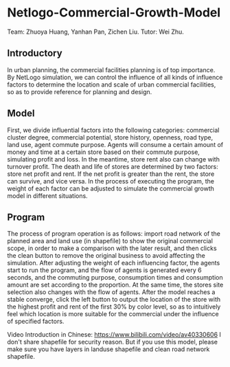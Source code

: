 # Netlogo-Commercial-Growth-Model
Team: Zhuoya Huang, Yanhan Pan, Zichen Liu. Tutor: Wei Zhu.
## Introductory
In urban planning, the commercial facilities planning is of top importance. By NetLogo simulation, we can control the influence of all kinds of influence factors to determine the location and scale of urban commercial facilities, so as to provide reference for planning and design.

## Model
First, we divide influential factors into the following categories: commercial cluster degree, commercial potential, store history, openness, road type, land use, agent commute purpose. Agents will consume a certain amount of money and time at a certain store based on their commute purpose, simulating profit and loss. In the meantime, store rent also can change with turnover profit. The death and life of stores are determined by two factors: store net profit and rent. If the net profit is greater than the rent, the store can survive, and vice versa. In the process of executing the program, the weight of each factor can be adjusted to simulate the commercial growth model in different situations.

## Program
The process of program operation is as follows: import road network of the planned area and land use (in shapefile) to show the original commercial scope, in order to make a comparison with the later result, and then clicks the clean button to remove the original business to avoid affecting the simulation. After adjusting the weight of each influencing factor, the agents start to run the program, and the flow of agents is generated every 6 seconds, and the commuting purpose, consumption times and consumption amount are set according to the proportion. At the same time, the stores site selection also changes with the flow of agents. After the model reaches a stable converge, click the left button to output the location of the store with the highest profit and rent of the first 30% by color level, so as to intuitively feel which location is more suitable for the commercial under the influence of specified factors.

Video Introduction in Chinese: https://www.bilibili.com/video/av40330606
I don't share shapefile for security reason. But if you use this model, please make sure you have layers in landuse shapefile and clean road network shapefile.
